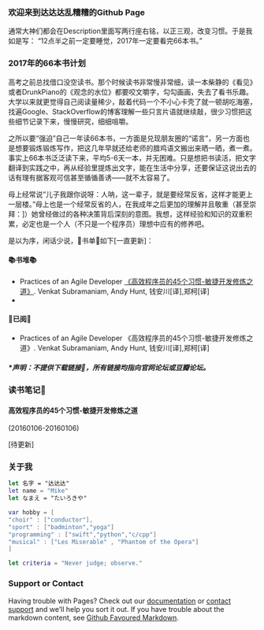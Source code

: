 ### 欢迎来到达达达乱糟糟的Github Page  
通常大神们都会在Description里面写两行座右铭，以正三观，改变习惯。于是我如是写：
“12点半之前一定要睡觉，2017年一定要看完66本书。”


### 2017年的66本书计划  
高考之前总找借口没空读书。那个时候读书非常慢非常细，读一本柴静的《看见》或者DrunkPiano的《观念的水位》都要咬文嚼字，勾勾画画，失去了看书乐趣。大学以来就更觉得自己阅读量稀少，敲着代码一个不小心卡壳了就一顿胡吃海塞，找遍Google、StackOverflow的博客理解一些只言片语就继续敲，很少习惯把这些细节记录下来，慢慢研究，细细咀嚼。

之所以要“强迫”自己一年读66本书，一方面是兑现朋友圈的“诺言”，另一方面也是想要锻炼锻炼写作，把这几年早就还给老师的腊鸡语文搬出来晒一晒，煮一煮。事实上66本书泛泛读下来，平均5-6天一本，并无困难。只是想把书读活，把文字翻译到实践之中，再从经验里提炼出文字，能在生活中分享，还要保证这说出去的话有理有据客观可信甚至循循善诱——就不太容易了。

母上经常说”儿子我跟你说呀：人呐，这一辈子，就是要经常反省，这样才能更上一层楼。”母上也是一个经常反省的人，在我成年之后更加的理解并且敬重（甚至崇拜：]）她曾经做过的各种决策背后深刻的意图。我想，这样经验和知识的双重积累，必定也是一个人（不只是一个程序员）理想中应有的修养吧。

是以为序，闲话少说，📖书单📖如下[一直更新]：



#### 📚书堆📚

+ Practices of an Agile Developer [《高效程序员的45个习惯-敏捷开发修炼之道》](https://book.douban.com/subject/4164024/). Venkat Subramaniam, Andy Hunt, 钱安川[译],郑柯[译]
+ ​

#### 📖已阅📖

+ Practices of an Agile Developer 《高效程序员的45个习惯-敏捷开发修炼之道》. Venkat Subramaniam, Andy Hunt, 钱安川[译],郑柯[译]




##### *声明：不提供下载链接🔗，所有链接均指向官网论坛或豆瓣论坛。





### 读书笔记📒

#### 高效程序员的45个习惯-敏捷开发修炼之道

(20160106-20160106)

[待更新]








### 关于我

```swift
let 名字 = "达达达" 
let name = "Mike"
let なまえ = "たいろきや"

var hobby = [
"choir" : ["conductor"], 
"sport" : ["badminton","yoga"]
"programming" : ["swift","python","c/cpp"]
"musical" : ["Les Miserable" , "Phantom of the Opera"]
]

let criteria = "Never judge; observe."
```



### Support or Contact

Having trouble with Pages? Check out our [documentation](https://help.github.com/pages) or [contact support](https://github.com/contact) and we’ll help you sort it out.
If you have trouble about the markdown content, see [Github Favoured Markdown](https://guides.github.com/features/mastering-markdown/).
